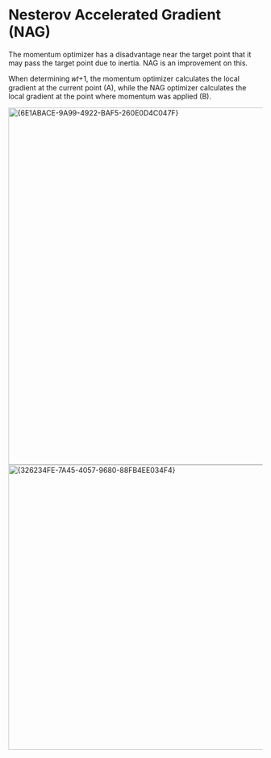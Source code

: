 # Nesterov Accelerated Gradient (NAG)
The momentum optimizer has a disadvantage near the target point that it may pass the target point due to inertia. NAG is an improvement on this.

When determining 𝑤𝑡+1, the momentum optimizer calculates the local gradient at the current point (A), while the NAG optimizer calculates the local gradient at the point where momentum was applied (B).


<img width="1846" height="708" alt="{6E1ABACE-9A99-4922-BAF5-260E0D4C047F}" src="https://github.com/user-attachments/assets/7702bbae-29b0-465d-839e-93434a91c423" />


<img width="1716" height="565" alt="{326234FE-7A45-4057-9680-88FB4EE034F4}" src="https://github.com/user-attachments/assets/d1e03cce-d97e-446f-8a5e-c20ac01e65f7" />
